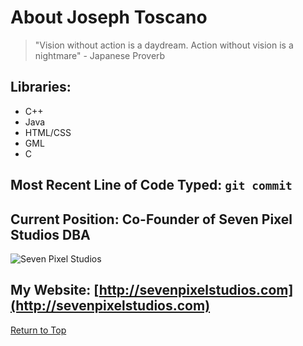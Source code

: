 # About Joseph Toscano
> "Vision without action is a daydream. Action without vision is a nightmare" - Japanese Proverb
## Libraries:
* C++
* Java
* HTML/CSS
* GML
* C
## Most Recent Line of Code Typed: `git commit`
## Current Position: **Co-Founder of Seven Pixel Studios DBA**
![Seven Pixel Studios](https://github.com/JosephToscano1/cse110-Pages-Project/assets/97120058/746a3839-0e56-4ba9-bd21-110f2857b7e9)
## My Website: [http://sevenpixelstudios.com](http://sevenpixelstudios.com)
[Return to Top](#about-joseph-toscano)



